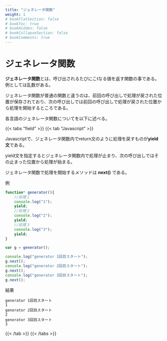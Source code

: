 ```yaml
---
title: "ジェネレータ関数"
weight: 1
# bookFlatSection: false
# bookToc: true
# bookHidden: false
# bookCollapseSection: false
# bookComments: true
---
```


# ジェネレータ関数

**ジェネレータ関数**とは、呼び出されるたびにこtなる値を返す関数の事である。例としては乱数がある。

ジェネレータ関数が普通の関数と違うのは、前回の呼び出しで処理が戻された位置が保存されており、次の呼び出しでは前回の呼び出しで処理が戻された位置から処理を開始するところである。

各言語のジェネレータ関数についてを以下に述べる。

{{< tabs "field" >}}
{{< tab "Javascript" >}}


Javascriptで、ジェネレータ関数内でreturn文のように処理を戻すものが**yield文**である。

yield文を指定するとジェネレータ関数内で処理が止まり、次の呼び出しではその止まった位置から処理が始まる。

ジェネレータ関数で処理を開始するメソッドは **next()** である。

例

```javascript
function* generator(){
    //処理１
    console.log("1");
    yield;
    //処理２
    console.log("2");
    yield;
    //処理３
    console.log("3");
    yield;
}

var g = generator();

console.log("generator 1回目スタート");
g.next();
console.log("generator 2回目スタート");
g.next();
console.log("generator 3回目スタート");
g.next();
```

結果

```
generator 1回目スタート
1
generator 2回目スタート
2
generator 3回目スタート
3
```

{{< /tab >}}
{{< /tabs >}}

